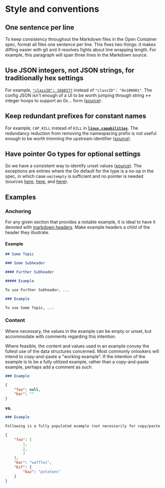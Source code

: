 # Style and conventions

## One sentence per line

To keep consistency throughout the Markdown files in the Open Container spec, format all files one sentence per line.
This fixes two things: it makes diffing easier with git and it resolves fights about line wrapping length.
For example, this paragraph will span three lines in the Markdown source.

## Use JSON integers, not JSON strings, for traditionally hex settings

For example, [`"classID": 1048577`][class-id] instead of `"classID": "0x100001"`.
The config JSON isn't enough of a UI to be worth jumping through string <-> integer hoops to support an 0x… form ([source][integer-over-hex]).

## Keep redundant prefixes for constant names

For example, `CAP_KILL` instead of `KILL` in [**`linux.capabilities`**][capabilities].
The redundancy reduction from removing the namespacing prefix is not useful enough to be worth trimming the upstream identifier ([source][keep-prefix]).

## Have pointer Go types for optional settings

So we have a consistent way to identify unset values ([source][optional-pointer]).
The exceptions are entries where the Go default for the type is a no-op in the spec, in which case `omitempty` is sufficient and no pointer is needed (sources [here][no-pointer-for-slices], [here][no-pointer-for-boolean], and [here][pointer-when-updates-require-changes]).

## Examples

### Anchoring

For any given section that provides a notable example, it is ideal to have it denoted with [markdown headers][markdown-headers].
Make example headers a child of the header they illustrate.

#### Example

```markdown
## Some Topic

### Some Subheader

#### Further Subheader

##### Example

To use Further Subheader, ...

### Example

To use Some Topic, ...

```

### Content

Where necessary, the values in the example can be empty or unset, but accommodate with comments regarding this intention.

Where feasible, the content and values used in an example convey the fullest use of the data structures concerned.
Most commonly onlookers will intend to copy-and-paste a "working example".
If the intention of the example is to be a fully utilized example, rather than a copy-and-paste example, perhaps add a comment as such.

```markdown
### Example
```
```json
{
    "foo": null,
    "bar": ""
}
```

**vs.**

```markdown
### Example

Following is a fully populated example (not necessarily for copy/paste use)
```
```json
{
    "foo": [
        1,
        2,
        3
    ],
    "bar": "waffles",
    "bif": {
        "baz": "potatoes"
    }
}
```

[capabilities]: config-linux.md#capabilities
[class-id]: config-linux.md#network
[integer-over-hex]: https://github.com/opencontainers/runtime-spec/pull/267#discussion_r48360013
[keep-prefix]: https://github.com/opencontainers/runtime-spec/pull/159#issuecomment-138728337
[no-pointer-for-boolean]: https://github.com/opencontainers/runtime-spec/pull/290#discussion_r50296396
[no-pointer-for-slices]: https://github.com/opencontainers/runtime-spec/pull/316/files#r50782982
[optional-pointer]: https://github.com/opencontainers/runtime-spec/pull/233#discussion_r47829711
[pointer-when-updates-require-changes]: https://github.com/opencontainers/runtime-spec/pull/317/files#r50932706
[markdown-headers]: https://help.github.com/articles/basic-writing-and-formatting-syntax/#headings
